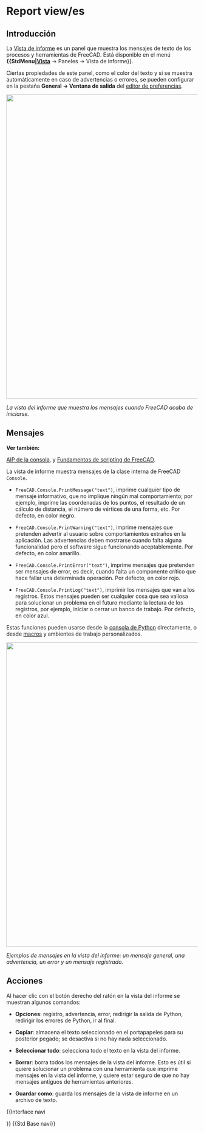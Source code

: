 # Report view/es



## Introducción

La [Vista de informe](Report_view/es.md) es un panel que muestra los mensajes de texto de los procesos y herramientas de FreeCAD. Está disponible en el menú **{{StdMenu|[Vista](Std_View_Menu/es.md)** → Paneles → Vista de informe}}.

Ciertas propiedades de este panel, como el color del texto y si se muestra automáticamente en caso de advertencias o errores, se pueden configurar en la pestaña **General → Ventana de salida** del [editor de preferencias](Preferences_Editor/es.md).

<img alt="" src=images/FreeCAD_Report_view.png  style="width:800px;">


*La vista del informe que muestra los mensajes cuando FreeCAD acaba de iniciarse.*

## Mensajes


**Ver también:**

[AIP de la consola](Console_API/es.md), y [Fundamentos de scripting de FreeCAD](FreeCAD_Scripting_Basics/es.md).

La vista de informe muestra mensajes de la clase interna de FreeCAD `Console`.

-    `FreeCAD.Console.PrintMessage("text")`, imprime cualquier tipo de mensaje informativo, que no implique ningún mal comportamiento; por ejemplo, imprime las coordenadas de los puntos, el resultado de un cálculo de distancia, el número de vértices de una forma, etc. Por defecto, en color negro.

-    `FreeCAD.Console.PrintWarning("text")`, imprime mensajes que pretenden advertir al usuario sobre comportamientos extraños en la aplicación. Las advertencias deben mostrarse cuando falta alguna funcionalidad pero el software sigue funcionando aceptablemente. Por defecto, en color amarillo.

-    `FreeCAD.Console.PrintError("text")`, imprime mensajes que pretenden ser mensajes de error, es decir, cuando falta un componente crítico que hace fallar una determinada operación. Por defecto, en color rojo.

-    `FreeCAD.Console.PrintLog("text")`, imprimir los mensajes que van a los registros. Estos mensajes pueden ser cualquier cosa que sea valiosa para solucionar un problema en el futuro mediante la lectura de los registros, por ejemplo, iniciar o cerrar un banco de trabajo. Por defecto, en color azul.

Estas funciones pueden usarse desde la [consola de Python](Python_console/es.md) directamente, o desde [macros](Macros/es.md) y ambientes de trabajo personalizados.

<img alt="" src=images/FreeCAD_Report_view_example.png  style="width:800px;">


*Ejemplos de mensajes en la vista del informe: un mensaje general, una advertencia, un error y un mensaje registrado.*

## Acciones

Al hacer clic con el botón derecho del ratón en la vista del informe se muestran algunos comandos:

-    **Opciones**: registro, advertencia, error, redirigir la salida de Python, redirigir los errores de Python, ir al final.

-    **Copiar**: almacena el texto seleccionado en el portapapeles para su posterior pegado; se desactiva si no hay nada seleccionado.

-    **Seleccionar todo**: selecciona todo el texto en la vista del informe.

-    **Borrar**: borra todos los mensajes de la vista del informe. Esto es útil si quiere solucionar un problema con una herramienta que imprime mensajes en la vista del informe, y quiere estar seguro de que no hay mensajes antiguos de herramientas anteriores.

-    **Guardar como**: guarda los mensajes de la vista de informe en un archivo de texto.


{{Interface navi

}} {{Std Base navi}} 
